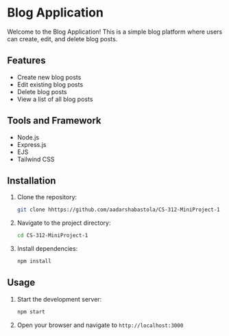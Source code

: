 # Blog Application

Welcome to the Blog Application! This is a simple blog platform where users can create, edit, and delete blog posts.

## Features

- Create new blog posts
- Edit existing blog posts
- Delete blog posts
- View a list of all blog posts

## Tools and Framework
- Node.js
- Express.js
- EJS
- Tailwind CSS

## Installation

1. Clone the repository:
    ```sh
    git clone hhttps://github.com/aadarshabastola/CS-312-MiniProject-1
    ```
2. Navigate to the project directory:
    ```sh
    cd CS-312-MiniProject-1
    ```
3. Install dependencies:
    ```sh
    npm install
    ```

## Usage

1. Start the development server:
    ```sh
    npm start
    ```
2. Open your browser and navigate to `http://localhost:3000`
